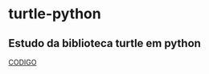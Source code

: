 # turtle-python
## Estudo da biblioteca turtle em python

<a href="https://github.com/pvictor1206/Sistema-Bancario/blob/main/cadastro.py">CODIGO</a>
